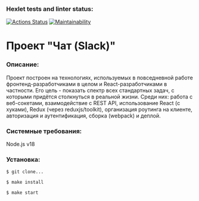 ### Hexlet tests and linter status:
[![Actions Status](https://github.com/Anitnelav01/frontend-project-12/actions/workflows/hexlet-check.yml/badge.svg)](https://github.com/Anitnelav01/frontend-project-12/actions)
[![Maintainability](https://api.codeclimate.com/v1/badges/6afd6916225d798576a9/maintainability)](https://codeclimate.com/github/Anitnelav01/frontend-project-12/maintainability)

# Проект "Чат (Slack)"

### Описание:

Проект построен на технологиях, используемых в повседневной работе фронтенд-разработчиками в целом и React-разработчиками в частности. Его цель - показать спектр всех стандартных задач, с которыми придётся столкнуться в реальной жизни. Среди них: работа с веб-сокетами, взаимодействие с REST API, использование React (с хуками), Redux (через reduxjs/toolkit), организация роутинга на клиенте, авторизация и аутентификация, сборка (webpack) и деплой.


### Системные требования:

Node.js v18


### Установка:

```
$ git clone...
```
```
$ make install
```
```
$ make start
```